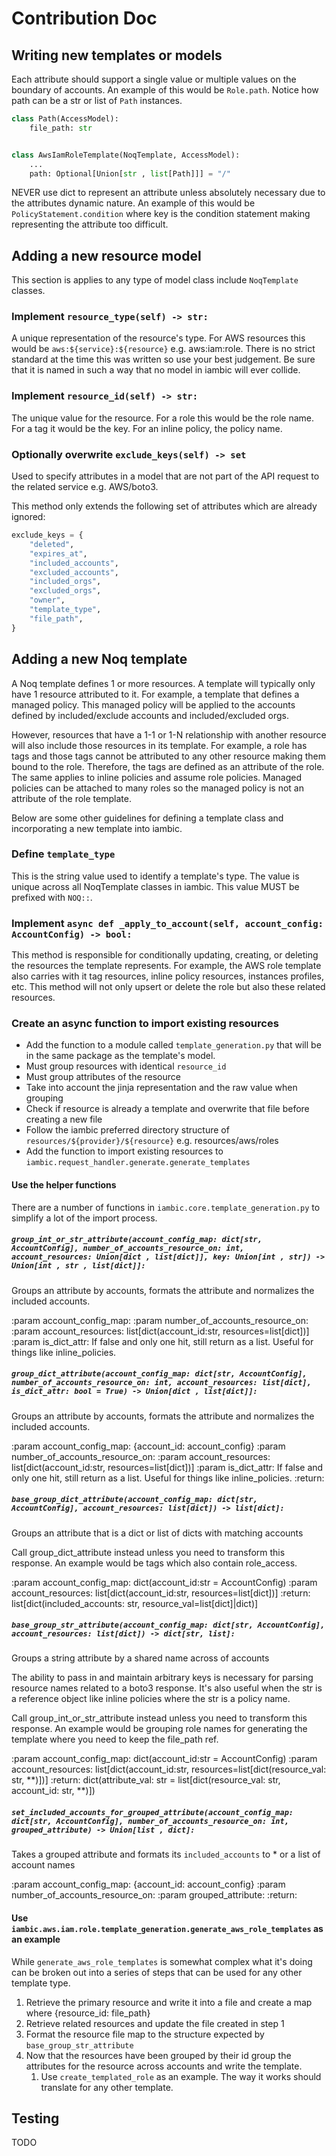 # Contribution Doc


## Writing new templates or models

Each attribute should support a single value or multiple values on the boundary of accounts.
An example of this would be `Role.path`. Notice how path can be a str or list of `Path` instances.
```python
class Path(AccessModel):
    file_path: str


class AwsIamRoleTemplate(NoqTemplate, AccessModel):
    ...
    path: Optional[Union[str , list[Path]]] = "/"
```

NEVER use dict to represent an attribute unless absolutely necessary due to the attributes dynamic nature.
An example of this would be `PolicyStatement.condition` where key is the condition statement making representing the attribute too difficult.


## Adding a new resource model
This section is applies to any type of model class include `NoqTemplate` classes.

### Implement `resource_type(self) -> str:`
A unique representation of the resource's type.
For AWS resources this would be `aws:${service}:${resource}` e.g. aws:iam:role.
There is no strict standard at the time this was written so use your best judgement.
Be sure that it is named in such a way that no model in iambic will ever collide.

### Implement `resource_id(self) -> str:`
The unique value for the resource.
For a role this would be the role name. For a tag it would be the key. For an inline policy, the policy name.

### Optionally overwrite `exclude_keys(self) -> set`
Used to specify attributes in a model that are not part of the API request to the related service e.g. AWS/boto3.

This method only extends the following set of attributes which are already ignored:
```python
exclude_keys = {
    "deleted",
    "expires_at",
    "included_accounts",
    "excluded_accounts",
    "included_orgs",
    "excluded_orgs",
    "owner",
    "template_type",
    "file_path",
}
```

## Adding a new Noq template
A Noq template defines 1 or more resources.
A template will typically only have 1 resource attributed to it.
For example, a template that defines a managed policy.
This managed policy will be applied to the accounts defined by included/exclude accounts and included/excluded orgs.

However, resources that have a 1-1 or 1-N relationship with another resource will also include those resources in its template.
For example, a role has tags and those tags cannot be attributed to any other resource making them bound to the role.
Therefore, the tags are defined as an attribute of the role. The same applies to inline policies and assume role policies.
Managed policies can be attached to many roles so the managed policy is not an attribute of the role template.

Below are some other guidelines for defining a template class and incorporating a new template into iambic.

### Define `template_type`
This is the string value used to identify a template's type.
The value is unique across all NoqTemplate classes in iambic.
This value MUST be prefixed with `NOQ::`.

### Implement `async def _apply_to_account(self, account_config: AccountConfig) -> bool:`
This method is responsible for conditionally updating, creating, or deleting the resources the template represents.
For example, the AWS role template also carries with it tag resources, inline policy resources, instances profiles, etc.
This method will not only upsert or delete the role but also these related resources.

### Create an async function to import existing resources
* Add the function to a module called `template_generation.py` that will be in the same package as the template's model.
* Must group resources with identical `resource_id`
* Must group attributes of the resource
* Take into account the jinja representation and the raw value when grouping
* Check if resource is already a template and overwrite that file before creating a new file
* Follow the iambic preferred directory structure of `resources/${provider}/${resource}` e.g. resources/aws/roles
* Add the function to import existing resources to `iambic.request_handler.generate.generate_templates`

#### Use the helper functions
There are a number of functions in `iambic.core.template_generation.py` to simplify a lot of the import process.

##### `group_int_or_str_attribute(account_config_map: dict[str, AccountConfig], number_of_accounts_resource_on: int, account_resources: Union[dict , list[dict]], key: Union[int , str]) -> Union[int , str , list[dict]]:`
Groups an attribute by accounts, formats the attribute and normalizes the included accounts.

:param account_config_map:
:param number_of_accounts_resource_on:
:param account_resources: list[dict(account_id:str, resources=list[dict])]
:param is_dict_attr: If false and only one hit, still return as a list. Useful for things like inline_policies.

##### `group_dict_attribute(account_config_map: dict[str, AccountConfig], number_of_accounts_resource_on: int, account_resources: list[dict], is_dict_attr: bool = True) -> Union[dict , list[dict]]:`
Groups an attribute by accounts, formats the attribute and normalizes the included accounts.

:param account_config_map: {account_id: account_config}
:param number_of_accounts_resource_on:
:param account_resources: list[dict(account_id:str, resources=list[dict])]
:param is_dict_attr: If false and only one hit, still return as a list. Useful for things like inline_policies.
:return:

##### `base_group_dict_attribute(account_config_map: dict[str, AccountConfig], account_resources: list[dict]) -> list[dict]:`
Groups an attribute that is a dict or list of dicts with matching accounts

Call group_dict_attribute instead unless you need to transform this response.
An example would be tags which also contain role_access.

:param account_config_map: dict(account_id:str = AccountConfig)
:param account_resources: list[dict(account_id:str, resources=list[dict])]
:return: list[dict(included_accounts: str, resource_val=list[dict]|dict)]

##### `base_group_str_attribute(account_config_map: dict[str, AccountConfig], account_resources: list[dict]) -> dict[str, list]:`
Groups a string attribute by a shared name across of accounts

The ability to pass in and maintain arbitrary keys is necessary for parsing resource names related to a boto3 response.
It's also useful when the str is a reference object like inline policies where the str is a policy name.

Call group_int_or_str_attribute instead unless you need to transform this response.
An example would be grouping role names for generating the template where you need to keep the file_path ref.

:param account_config_map: dict(account_id:str = AccountConfig)
:param account_resources: list[dict(account_id:str, resources=list[dict(resource_val: str, **)])]
:return: dict(attribute_val: str = list[dict(resource_val: str, account_id: str, **)])

##### `set_included_accounts_for_grouped_attribute(account_config_map: dict[str, AccountConfig], number_of_accounts_resource_on: int, grouped_attribute) -> Union[list , dict]:`
Takes a grouped attribute and formats its `included_accounts` to * or a list of account names

:param account_config_map: {account_id: account_config}
:param number_of_accounts_resource_on:
:param grouped_attribute:
:return:

#### Use `iambic.aws.iam.role.template_generation.generate_aws_role_templates` as an example
While `generate_aws_role_templates` is somewhat complex what it's doing can be broken out into a series of steps that can be used for any other template type.

1. Retrieve the primary resource and write it into a file and create a map where {resource_id: file_path}
2. Retrieve related resources and update the file created in step 1
3. Format the resource file map to the structure expected by `base_group_str_attribute`
4. Now that the resources have been grouped by their id group the attributes for the resource across accounts and write the template.
   1. Use `create_templated_role` as an example. The way it works should translate for any other template.

## Testing

TODO